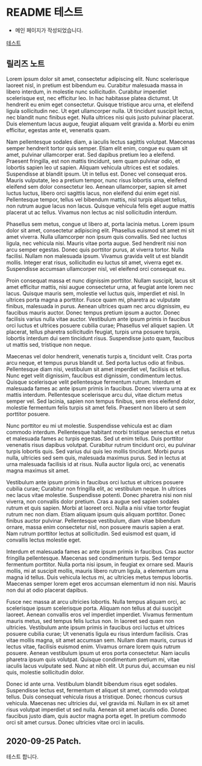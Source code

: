 # README 테스트

- 메인 페이지가 작성되었습니다.

[테스트](#2020-09-25)

## 릴리즈 노트

Lorem ipsum dolor sit amet, consectetur adipiscing elit. Nunc scelerisque laoreet nisl, in pretium est bibendum eu. Curabitur malesuada massa in libero interdum, in molestie nunc sollicitudin. Curabitur imperdiet scelerisque est, nec efficitur leo. In hac habitasse platea dictumst. Ut hendrerit eu enim eget consectetur. Quisque tristique arcu urna, et eleifend ligula sollicitudin nec. Ut eget ullamcorper nulla. Ut tincidunt suscipit lectus, nec blandit nunc finibus eget. Nulla ultrices nisi quis justo pulvinar placerat. Duis elementum lacus augue, feugiat aliquam velit gravida a. Morbi eu enim efficitur, egestas ante et, venenatis quam.

Nam pellentesque sodales diam, a iaculis lectus sagittis volutpat. Maecenas semper hendrerit tortor quis semper. Etiam elit enim, congue eu quam sit amet, pulvinar ullamcorper erat. Sed dapibus pretium leo a eleifend. Praesent fringilla, est non mattis tincidunt, sem quam pulvinar odio, et lobortis sapien leo ut sapien. Aliquam vehicula ultrices est et sodales. Suspendisse at blandit ipsum. Ut in tellus est. Donec vel consequat eros. Mauris vulputate, leo a pretium tempor, nunc risus lobortis urna, eleifend eleifend sem dolor consectetur leo. Aenean ullamcorper, sapien sit amet luctus luctus, libero orci sagittis lacus, non eleifend dui enim eget nisl. Pellentesque tempor, tellus vel bibendum mattis, nisl turpis aliquet tellus, non rutrum augue lacus non lacus. Quisque vehicula felis eget augue mattis placerat ut ac tellus. Vivamus non lectus ac nisl sollicitudin interdum.

Phasellus sem metus, congue ut libero at, porta lacinia metus. Lorem ipsum dolor sit amet, consectetur adipiscing elit. Phasellus euismod sit amet mi sit amet viverra. Nulla ullamcorper non ipsum quis convallis. Sed nec luctus ligula, nec vehicula nisi. Mauris vitae porta augue. Sed hendrerit nisi non arcu semper egestas. Donec quis porttitor purus, at viverra tortor. Nulla facilisi. Nullam non malesuada ipsum. Vivamus gravida velit ut est blandit mollis. Integer erat risus, sollicitudin eu luctus sit amet, viverra eget ex. Suspendisse accumsan ullamcorper nisl, vel eleifend orci consequat eu.

Proin consequat massa et nunc dignissim porttitor. Nullam suscipit, lacus sit amet efficitur mattis, nisi augue consectetur urna, at feugiat ante lorem nec lacus. Quisque mauris sem, molestie vel luctus quis, imperdiet et nisl. In ultrices porta magna a porttitor. Fusce quam mi, pharetra ac vulputate finibus, malesuada in purus. Aenean ultrices quam nec arcu dignissim, eu faucibus mauris auctor. Donec tempus pretium ipsum a auctor. Donec facilisis varius nulla vitae auctor. Vestibulum ante ipsum primis in faucibus orci luctus et ultrices posuere cubilia curae; Phasellus vel aliquet sapien. Ut placerat, tellus pharetra sollicitudin feugiat, turpis urna posuere turpis, lobortis interdum dui sem tincidunt risus. Suspendisse justo quam, faucibus ut mattis sed, tristique non neque.

Maecenas vel dolor hendrerit, venenatis turpis a, tincidunt velit. Cras porta arcu neque, et tempus purus blandit ut. Sed porta luctus odio at finibus. Pellentesque diam nisi, vestibulum sit amet imperdiet vel, facilisis et tellus. Nunc eget velit dignissim, faucibus est dignissim, condimentum lectus. Quisque scelerisque velit pellentesque fermentum rutrum. Interdum et malesuada fames ac ante ipsum primis in faucibus. Donec viverra urna at ex mattis interdum. Pellentesque scelerisque arcu dui, vitae dictum metus semper vel. Sed lacinia, sapien non tempus finibus, sem eros eleifend dolor, molestie fermentum felis turpis sit amet felis. Praesent non libero ut sem porttitor posuere.

Nunc porttitor eu mi ut molestie. Suspendisse vehicula est ac diam commodo interdum. Pellentesque habitant morbi tristique senectus et netus et malesuada fames ac turpis egestas. Sed ut enim tellus. Duis porttitor venenatis risus dapibus volutpat. Curabitur rutrum tincidunt orci, eu pulvinar turpis lobortis quis. Sed varius dui quis leo mollis tincidunt. Morbi purus nulla, ultricies sed sem quis, malesuada maximus purus. Sed in lectus at urna malesuada facilisis id at risus. Nulla auctor ligula orci, ac venenatis magna maximus sit amet.

Vestibulum ante ipsum primis in faucibus orci luctus et ultrices posuere cubilia curae; Curabitur non fringilla elit, ac vestibulum neque. In ultrices nec lacus vitae molestie. Suspendisse potenti. Donec pharetra nisi non nisl viverra, non convallis dolor pretium. Cras a augue sed sapien sodales rutrum et quis sapien. Morbi at laoreet orci. Nulla a nisi vitae tortor feugiat rutrum nec non diam. Etiam aliquam ipsum quis aliquam porttitor. Donec finibus auctor pulvinar. Pellentesque vestibulum, diam vitae bibendum ornare, massa enim consectetur nisl, non posuere mauris sapien a erat. Nam rutrum porttitor lectus at sollicitudin. Sed euismod est quam, id convallis lectus molestie eget.

Interdum et malesuada fames ac ante ipsum primis in faucibus. Cras auctor fringilla pellentesque. Maecenas sed condimentum turpis. Sed tempor fermentum porttitor. Nulla porta nisi ipsum, in feugiat ex ornare sed. Mauris mollis, mi at suscipit mollis, mauris libero rutrum ligula, a elementum urna magna id tellus. Duis vehicula lectus mi, ac ultricies metus tempus lobortis. Maecenas semper lorem eget eros accumsan elementum id non nisi. Mauris non dui at odio placerat dapibus.

Fusce nec massa at arcu ultricies lobortis. Nulla tempus aliquam orci, ac scelerisque ipsum scelerisque porta. Aliquam non tellus at dui suscipit laoreet. Aenean convallis eros vel imperdiet imperdiet. Vivamus fermentum mauris metus, sed tempus felis luctus non. In laoreet sed quam non ultricies. Vestibulum ante ipsum primis in faucibus orci luctus et ultrices posuere cubilia curae; Ut venenatis ligula eu risus interdum facilisis. Cras vitae mollis magna, sit amet accumsan sem. Nullam diam mauris, cursus id lectus vitae, facilisis euismod enim. Vivamus ornare lorem quis rutrum posuere. Aenean vestibulum ipsum ut eros porta consectetur. Nam iaculis pharetra ipsum quis volutpat. Quisque condimentum pretium mi, vitae iaculis lacus vulputate sed. Nunc at nibh elit. Ut purus dui, accumsan eu nisl quis, molestie sollicitudin dolor.

Donec id ante urna. Vestibulum blandit bibendum risus eget sodales. Suspendisse lectus est, fermentum et aliquet sit amet, commodo volutpat tellus. Duis consequat vehicula risus a tristique. Donec rhoncus cursus vehicula. Maecenas nec ultricies dui, vel gravida mi. Nullam in ex sit amet risus volutpat imperdiet ut sed nulla. Aenean sit amet iaculis odio. Donec faucibus justo diam, quis auctor magna porta eget. In pretium commodo orci sit amet cursus. Donec ultricies vitae orci in iaculis.

## 2020-09-25 Patch.

테스트 합니다.
